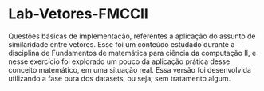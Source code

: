 # Lab-Vetores-FMCCII
Questões básicas de implementação, referentes a aplicação do assunto de similaridade entre vetores.
Esse foi um conteúdo estudado durante a disciplina de Fundamentos de matemática para ciência da computação II, e nesse exercício foi explorado um pouco da aplicação prática desse conceito matemático, em uma situação real.
Essa versão foi desenvolvida utilizando a fase pura dos datasets, ou seja, sem tratamento algum.

